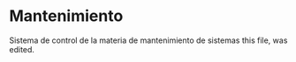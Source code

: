 # Mantenimiento
Sistema de control de la materia de mantenimiento de sistemas
this file, was edited.
